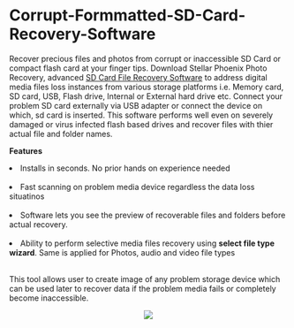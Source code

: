 # Corrupt-Formmatted-SD-Card-Recovery-Software
Recover precious files and photos from corrupt or inaccessible SD Card or compact flash card at your finger tips. 
Download Stellar Phoenix Photo Recovery, advanced <a href="http://www.stellarinfo.com/article/sd-card-recovery.php">SD Card File Recovery Software</a> to address digital media files loss instances from various storage platforms i.e. Memory card, SD card, USB, Flash drive, Internal or External hard drive etc. Connect your problem SD card externally via USB adapter or connect the device on which, sd card is inserted. This software performs well even on severely damaged or virus infected flash based drives and recover files with thier actual file and folder names.

<b>Features</b><br/>
<li>Installs in seconds. No prior hands on experience needed</li><br />
<li>Fast scanning on problem media device regardless the data loss situatinos</li><br />
<li>Software lets you see the preview of recoverable files and folders before actual recovery.</li><br />
<li>Ability to perform selective media files recovery using <b>select file type wizard</b>. 
Same is applied for Photos, audio and video file types </li><br />

This tool allows user to create image of any problem storage device which can be used later to recover data if the problem media fails
or completely become inaccessible. 

<center><a href="http://download.stellarinfo.com/stellar/StellarPhoenixPhotoRecoverySoftware.exe"><img src="http://www.stellarinfo.com/images/free-download-large.gif"/></a><br /></center>
